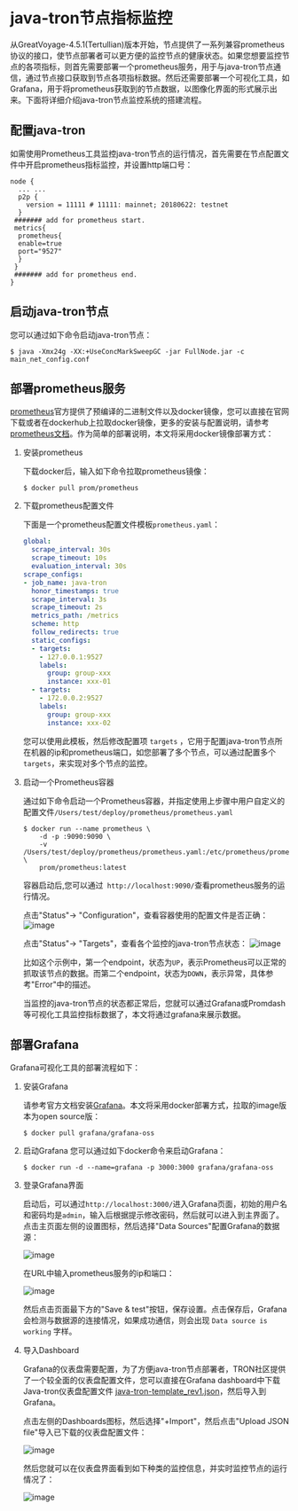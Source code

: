 # java-tron节点指标监控
从GreatVoyage-4.5.1(Tertullian)版本开始，节点提供了一系列兼容prometheus协议的接口，使节点部署者可以更方便的监控节点的健康状态。如果您想要监控节点的各项指标，则首先需要部署一个prometheus服务，用于与java-tron节点通信，通过节点接口获取到节点各项指标数据。然后还需要部署一个可视化工具，如Grafana，用于将prometheus获取到的节点数据，以图像化界面的形式展示出来。下面将详细介绍java-tron节点监控系统的搭建流程。

## 配置java-tron
如需使用Prometheus工具监控java-tron节点的运行情况，首先需要在节点配置文件中开启prometheus指标监控，并设置http端口号：
```
node {
  ... ...
  p2p {
    version = 11111 # 11111: mainnet; 20180622: testnet
  }
 ####### add for prometheus start.
 metrics{
  prometheus{
  enable=true 
  port="9527"
  }
 }
 ####### add for prometheus end.
}

```
## 启动java-tron节点
您可以通过如下命令启动java-tron节点：
```
$ java -Xmx24g -XX:+UseConcMarkSweepGC -jar FullNode.jar -c main_net_config.conf
```

## 部署prometheus服务
[prometheus](https://prometheus.io/download/)官方提供了预编译的二进制文件以及docker镜像，您可以直接在官网下载或者在dockerhub上拉取docker镜像，更多的安装与配置说明，请参考[prometheus文档](https://prometheus.io/docs/introduction/overview/)。作为简单的部署说明，本文将采用docker镜像部署方式：

1. 安装prometheus

    下载docker后，输入如下命令拉取prometheus镜像：
    ```
    $ docker pull prom/prometheus
    ```

2. 下载prometheus配置文件

    下面是一个prometheus配置文件模板`prometheus.yaml`：

    ```yaml
    global:
      scrape_interval: 30s
      scrape_timeout: 10s
      evaluation_interval: 30s
    scrape_configs:
    - job_name: java-tron
      honor_timestamps: true
      scrape_interval: 3s
      scrape_timeout: 2s
      metrics_path: /metrics
      scheme: http
      follow_redirects: true
      static_configs:
      - targets:
        - 127.0.0.1:9527
        labels:
          group: group-xxx
          instance: xxx-01
      - targets:
        - 172.0.0.2:9527
        labels:
          group: group-xxx
          instance: xxx-02
    ```
    您可以使用此模板，然后修改配置项 `targets` ，它用于配置java-tron节点所在机器的ip和prometheus端口，如您部署了多个节点，可以通过配置多个 `targets`，来实现对多个节点的监控。

3. 启动一个Prometheus容器

    通过如下命令启动一个Prometheus容器，并指定使用上步骤中用户自定义的配置文件`/Users/test/deploy/prometheus/prometheus.yaml`
    ```shell
    $ docker run --name prometheus \
        -d -p :9090:9090 \
        -v  /Users/test/deploy/prometheus/prometheus.yaml:/etc/prometheus/prometheus.yml \
        prom/prometheus:latest
    ```


    容器启动后,您可以通过` http://localhost:9090/`查看prometheus服务的运行情况。
    
    点击"Status"-> "Configuration"，查看容器使用的配置文件是否正确：
    ![image](https://raw.githubusercontent.com/tronprotocol/documentation-zh/master/images/metrics_config.png)

    点击"Status"-> "Targets"，查看各个监控的java-tron节点状态：
    ![image](https://raw.githubusercontent.com/tronprotocol/documentation-zh/master/images/metrics_targets.png)
    
    比如这个示例中，第一个endpoint，状态为`UP`，表示Prometheus可以正常的抓取该节点的数据。而第二个endpoint，状态为`DOWN`，表示异常，具体参考"Error"中的描述。

    当监控的java-tron节点的状态都正常后，您就可以通过Grafana或Promdash等可视化工具监控指标数据了，本文将通过grafana来展示数据。

## 部署Grafana
Grafana可视化工具的部署流程如下：

1. 安装Grafana

    请参考官方文档安装[Grafana](https://grafana.com/docs/grafana/next/setup-grafana/installation/)。本文将采用docker部署方式，拉取的image版本为open source版：
    ```
    $ docker pull grafana/grafana-oss
    ```

2. 启动Grafana
  您可以通过如下docker命令来启动Grafana：
    ```
    $ docker run -d --name=grafana -p 3000:3000 grafana/grafana-oss
    ```
3. 登录Grafana界面

    启动后，可以通过`http://localhost:3000/`进入Grafana页面，初始的用户名和密码均是`admin`，输入后根据提示修改密码，然后就可以进入到主界面了。点击主页面左侧的设置图标，然后选择"Data Sources"配置Grafana的数据源：
    
    ![image](https://raw.githubusercontent.com/tronprotocol/documentation-zh/master/images/metrics_datasource.png)

    在URL中输入prometheus服务的ip和端口：

    ![image](https://raw.githubusercontent.com/tronprotocol/documentation-zh/master/images/metrics_prometheus.png)
    
    然后点击页面最下方的"Save & test"按钮，保存设置。点击保存后，Grafana会检测与数据源的连接情况，如果成功通信，则会出现 `Data source is working` 字样。

4. 导入Dashboard

    Grafana的仪表盘需要配置，为了方便java-tron节点部署者，TRON社区提供了一个较全面的仪表盘配置文件，您可以直接在Grafana dashboard中下载Java-tron仪表盘配置文件 [java-tron-template_rev1.json](https://grafana.com/grafana/dashboards/16567)，然后导入到Grafana。

    点击左侧的Dashboards图标，然后选择"+Import"，然后点击"Upload JSON file"导入已下载的仪表盘配置文件：
    
    ![image](https://raw.githubusercontent.com/tronprotocol/documentation-zh/master/images/metrics_import.png)
    
    然后您就可以在仪表盘界面看到如下种类的监控信息，并实时监控节点的运行情况了：
    
    ![image](https://raw.githubusercontent.com/tronprotocol/documentation-zh/master/images/metrics_dashboard.png)



